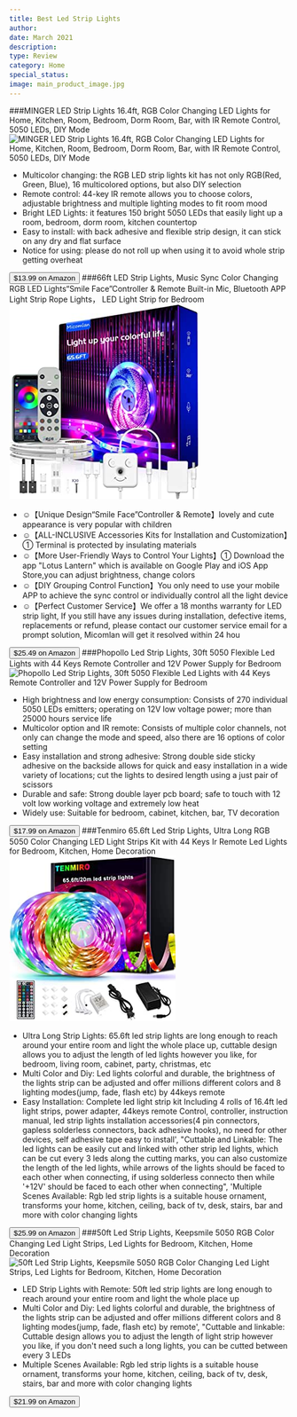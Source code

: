 ```yaml
---
title: Best Led Strip Lights
author: 
date: March 2021
description: 
type: Review
category: Home
special_status: 
image: main_product_image.jpg
---
```

###MINGER LED Strip Lights 16.4ft, RGB Color Changing LED Lights for Home, Kitchen, Room, Bedroom, Dorm Room, Bar, with IR Remote Control, 5050 LEDs, DIY Mode
![MINGER LED Strip Lights 16.4ft, RGB Color Changing LED Lights for Home, Kitchen, Room, Bedroom, Dorm Room, Bar, with IR Remote Control, 5050 LEDs, DIY Mode](https://images-na.ssl-images-amazon.com/images/I/81ELe5elo0L.__AC_SY445_SX342_QL70_ML2_.jpg)
- Multicolor changing: the RGB LED strip lights kit has not only RGB(Red, Green, Blue), 16 multicolored options, but also DIY selection
- Remote control: 44-key IR remote allows you to choose colors, adjustable brightness and multiple lighting modes to fit room mood
- Bright LED Lights: it features 150 bright 5050 LEDs that easily light up a room, bedroom, dorm room, kitchen countertop
- Easy to install: with back adhesive and flexible strip design, it can stick on any dry and flat surface
- Notice for using: please do not roll up when using it to avoid whole strip getting overheat

[<button class="button">$13.99 on Amazon</button>](https://www.amazon.com/gp/slredirect/picassoRedirect.html/ref=pa_sp_atf_aps_sr_pg1_1?ie=UTF8&adId=A04261713E9MRZAQEFJ0Z&url=%2FMINGER-Changing-Lighting-Flexible-Decoration%2Fdp%2FB07JP5375R%2Fref%3Dsr_1_1_sspa%3Fdchild%3D1%26keywords%3Dled%2Bstrip%2Blights%26qid%3D1614635079%26sr%3D8-1-spons%26psc%3D1&qualifier=1614635079&id=8343058637693257&widgetName=sp_atf)
###66ft LED Strip Lights, Music Sync Color Changing RGB LED Lights“Smile Face”Controller & Remote Built-in Mic, Bluetooth APP Light Strip Rope Lights， LED Light Strip for Bedroom
![66ft LED Strip Lights, Music Sync Color Changing RGB LED Lights“Smile Face”Controller & Remote Built-in Mic, Bluetooth APP Light Strip Rope Lights， LED Light Strip for Bedroom](./66ftLEDS.jpeg)
- ☺【Unique Design“Smile Face”Controller & Remote】lovely and cute appearance is very popular with children
- ☺【ALL-INCLUSIVE Accessories Kits for Installation and Customization】① Terminal is protected by insulating materials
- ☺【More User-Friendly Ways to Control Your Lights】① Download the app "Lotus Lantern" which is available on Google Play and iOS App Store,you can adjust brightness, change colors
- ☺【DIY Grouping Control Function】You only need to use your mobile APP to achieve the sync control or individually control all the light device
- ☺【Perfect Customer Service】We offer a 18 months warranty for LED strip light, If you still have any issues during installation, defective items, replacements or refund, please contact our customer service email for a prompt solution, Micomlan will get it resolved within 24 hou

[<button class="button">$25.49 on Amazon</button>](https://www.amazon.com/gp/slredirect/picassoRedirect.html/ref=pa_sp_atf_aps_sr_pg1_1?ie=UTF8&adId=A049172477KHOI7N0OI9&url=%2FChanging-Controller-Bluetooth-Lights%25EF%25BC%258C-Bedroom%2Fdp%2FB08FZWYBMZ%2Fref%3Dsr_1_3_sspa%3Fdchild%3D1%26keywords%3Dled%2Bstrip%2Blights%26qid%3D1614635079%26sr%3D8-3-spons%26psc%3D1&qualifier=1614635079&id=8343058637693257&widgetName=sp_atf)
###Phopollo Led Strip Lights, 30ft 5050 Flexible Led Lights with 44 Keys Remote Controller and 12V Power Supply for Bedroom
![Phopollo Led Strip Lights, 30ft 5050 Flexible Led Lights with 44 Keys Remote Controller and 12V Power Supply for Bedroom](https://images-na.ssl-images-amazon.com/images/I/71GvYqgcQaL.__AC_SY445_SX342_QL70_ML2_.jpg)
- High brightness and low energy consumption: Consists of 270 individual 5050 LEDs emitters; operating on 12V low voltage power; more than 25000 hours service life
- Multicolor option and IR remote: Consists of multiple color channels, not only can change the mode and speed, also there are 16 options of color setting
- Easy installation and strong adhesive: Strong double side sticky adhesive on the backside allows for quick and easy installation in a wide variety of locations; cut the lights to desired length using a just pair of scissors
- Durable and safe: Strong double layer pcb board; safe to touch with 12 volt low working voltage and extremely low heat
- Widely use: Suitable for bedroom, cabinet, kitchen, bar, TV decoration

[<button class="button">$17.99 on Amazon</button>](https://www.amazon.com/gp/slredirect/picassoRedirect.html/ref=pa_sp_atf_aps_sr_pg1_1?ie=UTF8&adId=A09359112PG6JHDYG1L4B&url=%2FPhopollo-Lights-Flexible-Controller-Bedroom%2Fdp%2FB08HJ4VL8V%2Fref%3Dsr_1_4_sspa%3Fdchild%3D1%26keywords%3Dled%2Bstrip%2Blights%26qid%3D1614635079%26sr%3D8-4-spons%26psc%3D1&qualifier=1614635079&id=8343058637693257&widgetName=sp_atf)
###Tenmiro 65.6ft Led Strip Lights, Ultra Long RGB 5050 Color Changing LED Light Strips Kit with 44 Keys Ir Remote Led Lights for Bedroom, Kitchen, Home Decoration
![Tenmiro 65.6ft Led Strip Lights, Ultra Long RGB 5050 Color Changing LED Light Strips Kit with 44 Keys Ir Remote Led Lights for Bedroom, Kitchen, Home Decoration](./Tenmiro65.jpeg)
- Ultra Long Strip Lights: 65.6ft led strip lights are long enough to reach around your entire room and light the whole place up, cuttable design allows you to adjust the length of led lights however you like, for bedroom, living room, cabinet, party, christmas, etc
- Multi Color and Diy: Led lights colorful and durable, the brightness of the lights strip can be adjusted and offer millions different colors and 8 lighting modes(jump, fade, flash etc) by 44keys remote
- Easy Installation: Complete led light strip kit Including 4 rolls of 16.4ft led light strips, power adapter, 44keys remote Control, controller, instruction manual, led strip lights installation accessories(4 pin connectors, gapless solderless connectors, back adhesive hooks), no need for other devices, self adhesive tape easy to install', "Cuttable and Linkable: The led lights can be easily cut and linked with other strip led lights, which can be cut every 3 leds along the cutting marks, you can also customize the length of the led lights, while arrows of the lights should be faced to each other when connecting, if using solderless connecto then while '+12V' should be faced to each other when connecting", 'Multiple Scenes Available: Rgb led strip lights is a suitable house ornament, transforms your home, kitchen, ceiling, back of tv, desk, stairs, bar and more with color changing lights

[<button class="button">$25.99 on Amazon</button>](https://www.amazon.com/Tenmiro-Ultra-Long-Flexible-Changing-Decoration/dp/B087D55WK2/ref=sr_1_5?dchild=1&keywords=led+strip+lights&qid=1614635079&sr=8-5)
###50ft Led Strip Lights, Keepsmile 5050 RGB Color Changing Led Light Strips, Led Lights for Bedroom, Kitchen, Home Decoration
![50ft Led Strip Lights, Keepsmile 5050 RGB Color Changing Led Light Strips, Led Lights for Bedroom, Kitchen, Home Decoration](https://images-na.ssl-images-amazon.com/images/I/81rX5NsjYIL.__AC_SX300_SY300_QL70_ML2_.jpg)
- LED Strip Lights with Remote: 50ft led strip lights are long enough to reach around your entire room and light the whole place up
- Multi Color and Diy: Led lights colorful and durable, the brightness of the lights strip can be adjusted and offer millions different colors and 8 lighting modes(jump, fade, flash etc) by remote', "Cuttable and linkable: Cuttable design allows you to adjust the length of light strip however you like, if you don't need such a long lights, you can be cutted between every 3 LEDs
- Multiple Scenes Available: Rgb led strip lights is a suitable house ornament, transforms your home, kitchen, ceiling, back of tv, desk, stairs, bar and more with color changing lights

[<button class="button">$21.99 on Amazon</button>](https://www.amazon.com/Keepsmile-Changing-Bedroom-Kitchen-Decoration/dp/B08SLQYFV2/ref=sr_1_6?dchild=1&keywords=led+strip+lights&qid=1614635079&sr=8-6)
